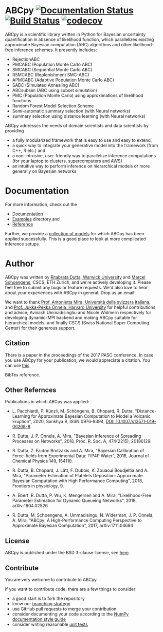 # ABCpy [![Documentation Status](https://readthedocs.org/projects/abcpy/badge/?version=latest)](http://abcpy.readthedocs.io/en/latest/?badge=latest) [![Build Status](https://travis-ci.org/eth-cscs/abcpy.svg?branch=master)](https://travis-ci.org/eth-cscs/abcpy) [![codecov](https://codecov.io/gh/LoryPack/abcpy/branch/coverage/graph/badge.svg)](https://codecov.io/gh/LoryPack/abcpy)

ABCpy is a scientific library written in Python for Bayesian uncertainty quantification in
absence of likelihood function, which parallelizes existing approximate Bayesian computation (ABC) 
algorithms and other likelihood-free inference schemes. It presently includes:

* RejectionABC
* PMCABC (Population Monte Carlo ABC)
* SMCABC (Sequential Monte Carlo ABC) 
* RSMCABC (Replenishment SMC-ABC)
* APMCABC (Adaptive Population Monte Carlo ABC)
* SABC (Simulated Annealing ABC)
* ABCsubsim (ABC using subset simulation)
* PMC (Population Monte Carlo) using approximations of likelihood functions
* Random Forest Model Selection Scheme
* Semi-automatic summary selection (with Neural networks)
* summary selection using distance learning (with Neural networks)

ABCpy addresses the needs of domain scientists and data
scientists by providing

* a fully modularized framework that is easy to use and easy to extend, 
* a quick way to integrate your generative model into the framework (from C++, R etc.) and
* a non-intrusive, user-friendly way to parallelize inference computations (for your laptop to clusters, supercomputers and AWS)
* an intuitive way to perform inference on hierarchical models or more generally on Bayesian networks

# Documentation
For more information, check out the

* [Documentation](http://abcpy.readthedocs.io/en/v0.5.7) 
* [Examples](https://github.com/eth-cscs/abcpy/tree/v0.5.7/examples) directory and
* [Reference](http://abcpy.readthedocs.io/en/v0.5.7/abcpy.html)

Further, we provide a
[collection of models](https://github.com/eth-cscs/abcpy-models) for which ABCpy
has been applied successfully. This is a good place to look at more complicated inference setups.

# Author 
ABCpy was written by [Ritabrata Dutta, Warwick
University](https://warwick.ac.uk/fac/sci/statistics/staff/academic-research/dutta/)
and [Marcel Schoengens](schoengens@cscs.ch), CSCS, ETH Zurich, and we're
actively developing it. Please feel free to submit any bugs or feature requests.
We'd also love to hear about your experiences with ABCpy in general. Drop us an
email!

We want to thank [Prof. Antonietta Mira, Università della svizzera
italiana](https://search.usi.ch/en/people/f8960de6d60dd08a79b6c1eb20b7442b/Mira-Antonietta),
and [Prof. Jukka-Pekka Onnela, Harvard
University](https://www.hsph.harvard.edu/onnela-lab/) for helpful contributions
and advice; Avinash Ummadisinghu and Nicole Widmern respectively for developing
dynamic-MPI backend and making ABCpy suitable for hierarchical models; and
finally CSCS (Swiss National Super Computing Center) for their generous support.

## Citation

There is a paper in the proceedings of the 2017 PASC conference. In case you use
ABCpy for your publication, we would appreciate a citation. You can use
[this](https://github.com/eth-cscs/abcpy/blob/v0.5.6/doc/literature/DuttaS-ABCpy-PASC-2017.bib)

BibTex reference.


## Other Refernces

Publications in which ABCpy was applied:

* L. Pacchiardi, P. K&#252;nzli, M. Sch&#246;ngens, B. Chopard, R. Dutta, "Distance-Learning for Approximate Bayesian
  Computation to Model a Volcanic Eruption", 2020, Sankhya B, ISSN 0976-8394, 
  [DOI: 10.1007/s13571-019-00208-8](https://doi.org/10.1007/s13571-019-00208-8).

* R. Dutta, J. P.  Onnela, A. Mira, "Bayesian Inference of Spreading Processes
  on Networks", 2018, Proc. R. Soc. A, 474(2215), 20180129.

* R. Dutta, Z. Faidon Brotzakis and A. Mira, "Bayesian Calibration of
  Force-fields from Experimental Data: TIP4P Water", 2018, Journal of Chemical Physics 149, 154110.
  
* R. Dutta, B. Chopard, J. Lätt, F. Dubois, K. Zouaoui Boudjeltia and A. Mira,
  "Parameter Estimation of Platelets Deposition: Approximate Bayesian
  Computation with High Performance Computing", 2018, Frontiers in physiology, 9.

* A. Ebert, R. Dutta, P. Wu, K. Mengersen and A. Mira, "Likelihood-Free
  Parameter Estimation for Dynamic Queueing Networks", 2018, arXiv:1804.02526

* R. Dutta, M. Schoengens, A. Ummadisingu, N. Widerman, J. P.  Onnela, A. Mira, "ABCpy: A
  High-Performance Computing Perspective to Approximate Bayesian Computation",
  2017, arXiv:1711.04694

## License
ABCpy is published under the BSD 3-clause license, see [here](LICENSE).

## Contribute
You are very welcome to contribute to ABCpy. 

If you want to contribute code, there are a few things to consider:
* a good start is to fork the repository
* know our [branching strategy](http://nvie.com/posts/a-successful-git-branching-model/)
* use GitHub pull requests to merge your contribution
* consider documenting your code according to the [NumPy documentation style guide](https://github.com/numpy/numpy/blob/master/doc/HOWTO_DOCUMENT.rst.txt)
* consider writing reasonable [unit tests](https://docs.python.org/3.5/library/unittest.html)

